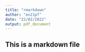 ```yaml
---
title: "rmarkdown"
author: "en21pf"
date: "22/02/2022"
output: pdf_document
---
```


## This is a markdown file
